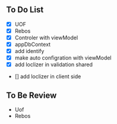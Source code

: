 ## To Do List
 - [x] UOF
 - [x] Rebos
 - [x] Controler with viewModel
 - [x] appDbContext
 - [x] add identify
 - [x] make auto configration with viewModel
 - [x] add loclizer in validation shared 
 - [] add loclizer in client side

## To Be Review
 - Uof
 - Rebos
